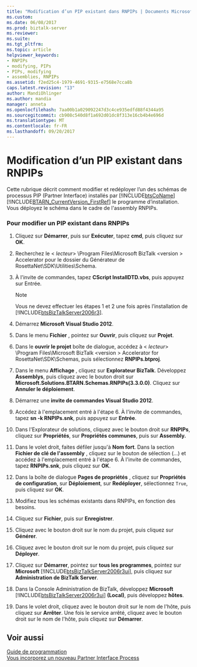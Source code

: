```yaml
---
title: "Modification d’un PIP existant dans RNPIPs | Documents Microsoft"
ms.custom: 
ms.date: 06/08/2017
ms.prod: biztalk-server
ms.reviewer: 
ms.suite: 
ms.tgt_pltfrm: 
ms.topic: article
helpviewer_keywords:
- RNPIPs
- modifying, PIPs
- PIPs, modifying
- assemblies, RNPIPs
ms.assetid: f2ed25c4-1979-4691-9315-e7568e7cca8b
caps.latest.revision: "13"
author: MandiOhlinger
ms.author: mandia
manager: anneta
ms.openlocfilehash: 7aa00b1a029092247d3c4ce935edfd88f4344a95
ms.sourcegitcommit: cb908c540d8f1a692d01dc8f313e16cb4b4e696d
ms.translationtype: MT
ms.contentlocale: fr-FR
ms.lasthandoff: 09/20/2017
---
```

# <a name="modifying-an-existing-pip-in-rnpips"></a>Modification d’un PIP existant dans RNPIPs
Cette rubrique décrit comment modifier et redéployer l’un des schémas de processus PIP (Partner Interface) installés par [!INCLUDE[btsCoName](../../includes/btsconame-md.md)] [!INCLUDE[BTARN_CurrentVersion_FirstRef](../../includes/btarn-currentversion-firstref-md.md)] le programme d’installation. Vous déployez le schéma dans le cadre de l'assembly RNPIPs.  
  
### <a name="to-modify-an-existing-pip-in-rnpips"></a>Pour modifier un PIP existant dans RNPIPs  
  
1.  Cliquez sur **Démarrer**, puis sur **Exécuter**, tapez **cmd**, puis cliquez sur **OK**.  
  
2.  Recherchez le \< *lecteur*> \Program Files\Microsoft BizTalk \<version > Accelerator pour le dossier du Générateur de RosettaNet\SDK\Utilities\Schema.  
  
3.  À l'invite de commandes, tapez **CScript InstallDTD.vbs**, puis appuyez sur Entrée.  
  
    > [!NOTE]
    >  Vous ne devez effectuer les étapes 1 et 2 une fois après l’installation de [!INCLUDE[btsBizTalkServer2006r3](../../includes/btsbiztalkserver2006r3-md.md)].  
  
4.  Démarrez **Microsoft Visual Studio 2012**.  
  
5.  Dans le menu **Fichier** , pointez sur **Ouvrir**, puis cliquez sur **Projet**.  
  
6.  Dans le **ouvrir le projet** boîte de dialogue, accédez à \< *lecteur*> \Program Files\Microsoft BizTalk \<version > Accelerator for RosettaNet\SDK\Schemas, puis sélectionnez  **RNPIPs.btproj**.  
  
7.  Dans le menu **Affichage** , cliquez sur **Explorateur BizTalk**. Développez **Assemblys**, puis cliquez avec le bouton droit sur **Microsoft.Solutions.BTARN.Schemas.RNPIPs(3.3.0.0)**. Cliquez sur **Annuler le déploiement**.  
  
8.  Démarrez une **invite de commandes Visual Studio 2012**.  
  
9. Accédez à l'emplacement entré à l'étape 6. À l'invite de commandes, tapez **sn -k RNPIPs.snk**, puis appuyez sur **Entrée**.  
  
10. Dans l'Explorateur de solutions, cliquez avec le bouton droit sur **RNPIPs**, cliquez sur **Propriétés**, sur **Propriétés communes**, puis sur **Assembly.**  
  
11. Dans le volet droit, faites défiler jusqu'à **Nom fort**. Dans la section **Fichier de clé de l'assembly** , cliquez sur le bouton de sélection (...) et accédez à l'emplacement entré à l'étape 6. À l'invite de commandes, tapez **RNPIPs.snk**, puis cliquez sur **OK**.  
  
12. Dans la boîte de dialogue **Pages de propriétés** , cliquez sur **Propriétés de configuration**, sur **Déploiement**, sur **Redéployer**, sélectionnez `True`, puis cliquez sur **OK**.  
  
13. Modifiez tous les schémas existants dans RNPIPs, en fonction des besoins.  
  
14. Cliquez sur **Fichier**, puis sur **Enregistrer**.  
  
15. Cliquez avec le bouton droit sur le nom du projet, puis cliquez sur **Générer**.  
  
16. Cliquez avec le bouton droit sur le nom du projet, puis cliquez sur **Déployer**.  
  
17. Cliquez sur **Démarrer**, pointez sur **tous les programmes**, pointez sur **Microsoft** [!INCLUDE[btsBizTalkServer2006r3ui](../../includes/btsbiztalkserver2006r3ui-md.md)], puis cliquez sur **Administration de BizTalk Server**.  
  
18. Dans la Console Administration de BizTalk, développez **Microsoft** [!INCLUDE[btsBizTalkServer2006r3ui](../../includes/btsbiztalkserver2006r3ui-md.md)] **(Local)**, puis développez **hôtes**.  
  
19. Dans le volet droit, cliquez avec le bouton droit sur le nom de l'hôte, puis cliquez sur **Arrêter**. Une fois le service arrêté, cliquez avec le bouton droit sur le nom de l'hôte, puis cliquez sur **Démarrer**.  
  
## <a name="see-also"></a>Voir aussi  
 [Guide de programmation](../../adapters-and-accelerators/accelerator-rosettanet/programming-guide2.md)   
 [Vous incorporez un nouveau Partner Interface Process](../../adapters-and-accelerators/accelerator-rosettanet/incorporating-a-new-partner-interface-process.md)